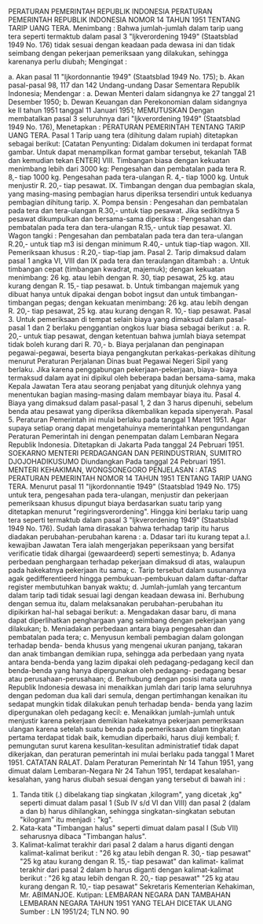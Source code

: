  PERATURAN PEMERINTAH REPUBLIK INDONESIA PERATURAN PEMERINTAH REPUBLIK INDONESIA NOMOR 14 TAHUN 1951 TENTANG TARIP UANG TERA.
Menimbang :
 Bahwa jumlah-jumlah dalam tarip uang tera seperti termaktub dalam pasal 3 "Ijkverordening 1949" (Staatsblad 1949 No. 176) tidak sesuai dengan keadaan pada dewasa ini dan tidak seimbang dengan pekerjaan pemeriksaan yang dilakukan, sehingga karenanya perlu diubah;
Mengingat :

a. Akan pasal 11 "Ijkordonnantie 1949" (Staatsblad 1949 No. 175);
b. Akan pasal-pasal 98, 117 dan 142 Undang-undang Dasar Sementara Republik Indonesia; Mendengar :
a. Dewan Menteri dalam sidangnya ke 27 tanggal 21 Desember 1950;
b. Dewan Keuangan dan Perekonomian dalam sidangnya ke II tahun 1951 tanggal 11 Januari 1951; MEMUTUSKAN Dengan membatalkan pasal 3 seluruhnya dari "Ijkverordening 1949" (Staatsblad 1949 No. 176), Menetapkan : PERATURAN PEMERINTAH TENTANG TARIP UANG TERA. Pasal 1 Tarip uang tera (dihitung dalam rupiah) ditetapkan sebagai berikut: [Catatan Penyunting: Didalam dokumen ini terdapat format gambar. Untuk dapat menampilkan format gambar tersebut, tekanlah TAB dan kemudian tekan ENTER] VIII. Timbangan biasa dengan kekuatan menimbang lebih dari 3000 kg: Pengesahan dan pembatalan pada tera R. 8,- tiap 1000 kg. Pengesahan pada tera-ulangan R. 4,- tiap 1000 kg. Untuk menjustir R. 20,- tiap pesawat. IX. Timbangan dengan dua pembagian skala, yang masing-masing pembagian harus diperiksa tersendiri untuk keduanya pembagian dihitung tarip. X. Pompa bensin : Pengesahan dan pembatalan pada tera dan tera-ulangan R.30,- untuk tiap pesawat. Jika sedikitnya 5 pesawat dikumpulkan dan bersama-sama diperiksa : Pengesahan dan pembatalan pada tera dan tera-ulangan R.15,- untuk tiap pesawat. XI. Wagon tangki : Pengesahan dan pembatalan pada tera dan tera-ulangan R.20,- untuk tiap m3 isi dengan minimum R.40,- untuk tiap-tiap wagon. XII. Pemeriksaan khusus : R.20,- tiap-tiap jam. Pasal 2. Tarip dimaksud dalam pasal 1 angka VI, VIII dan IX pada tera dan teraulangan ditambah :
a. Untuk timbangan cepat (timbangan kwadrat, majemuk); dengan kekuatan menimbang: 26 kg. atau lebih dengan R. 30, tiap pesawat, 25 kg. atau kurang dengan R. 15,- tiap pesawat.
b. Untuk timbangan majemuk yang dibuat hanya untuk dipakai dengan bobot ingsut dan untuk timbangan-timbangan pegas; dengan kekuatan menimbang: 26 kg. atau lebih dengan R. 20,- tiap pesawat, 25 kg. atau kurang dengan R. 10,- tiap pesawat. Pasal 3. Untuk pemeriksaan di tempat selain biaya yang dimaksud dalam pasal-pasal 1 dan 2 berlaku penggantian ongkos luar biasa sebagai berikut :
a. R. 20,- untuk tiap pesawat, dengan ketentuan bahwa jumlah biaya setempat tidak boleh kurang dari R. 70,- b. Biaya perjalanan dan penginapan pegawai-pegawai, beserta biaya pengangkutan perkakas-perkakas dihitung menurut Peraturan Perjalanan Dinas buat Pegawai Negeri Sipil yang berlaku. Jika karena penggabungan pekerjaan-pekerjaan, biaya- biaya termaksud dalam ayat ini dipikul oleh beberapa badan bersama-sama, maka Kepala Jawatan Tera atau seorang penjabat yang ditunjuk olehnya yang menentukan bagian masing-masing dalam membayar biaya itu. Pasal 4. Biaya yang dimaksud dalam pasal-pasal 1, 2 dan 3 harus dipenuhi, sebelum benda atau pesawat yang diperiksa dikembalikan kepada sipenyerah. Pasal 5. Peraturan Pemerintah ini mulai berlaku pada tanggal 1 Maret 1951. Agar supaya setiap orang dapat mengetahuinya memerintahkan pengundangan Peraturan Pemerintah ini dengan penempatan dalam Lembaran Negara Republik Indonesia. Ditetapkan di Jakarta Pada tanggal 24 Pebruari 1951. SOEKARNO MENTERI PERDAGANGAN DAN PERINDUSTRIAN, SUMITRO DJOJOHADIKUSUMO Diundangkan Pada tanggal 24 Pebruari 1951. MENTERI KEHAKIMAN, WONGSONEGORO PENJELASAN : ATAS PERATURAN PEMERINTAH NOMOR 14 TAHUN 1951 TENTANG TARIP UANG TERA. Menurut pasal 11 "Ijkordonnantie 1949" (Staatsblad 1949 No. 175) untuk tera, pengesahan pada tera-ulangan, menjustir dan pekerjaan pemeriksaan khusus dipungut biaya berdasarkan suatu tarip yang ditetapkan menurut "regiringsverordening". Hingga kini berlaku tarip uang tera seperti termaktub dalam pasal 3 "Ijkverordening 1949" (Staatsblad 1949 No. 176). Sudah lama dirasakan bahwa terhadap tarip itu harus diadakan perubahan-perubahan karena :
a. Ddasar tari itu kurang tepat a.l. kewajiban Jawatan Tera ialah mengerjakan peperiksaan yang bersifat verificatie tidak dihargai (gewaardeerd) seperti semestinya;
b. Adanya perbedaan penghargaan terhadap pekerjaan dimaksud di atas, walaupun pada hakekatnya pekerjaan itu sama;
c. Tarip tersebut dalam susunannya agak gedifferentieerd hingga pembukuan-pembukuan dalam daftar-daftar register membutuhkan banyak waktu;
d. Jumlah-jumlah yang tercantum dalam tarip tadi tidak sesuai lagi dengan keadaan dewasa ini. Berhubung dengan semua itu, dalam melaksanakan perubahan-perubahan itu dipikirkan hal-hal sebagai berikut:
a. Mengadakan dasar baru, di mana dapat diperlihatkan penghargaan yang seimbang dengan pekerjaan yang dilakukan;
b. Meniadakan perbedaan antara biaya pengesahan dan pembatalan pada tera;
c. Menyusun kembali pembagian dalam golongan terhadap benda- benda khusus yang mengenai ukuran panjang, takaran dan anak timbangan demikian rupa, sehingga ada perbedaan yang nyata antara benda-benda yang lazim dipakai oleh pedagang-pedagang kecil dan benda-benda yang hanya dipergunakan oleh pedagang- pedagang besar atau perusahaan-perusahaan;
d. Berhubung dengan posisi mata uang Republik Indonesia dewasa ini menaikkan jumlah dari tarip lama seluruhnya dengan pedoman dua kali dari semula, dengan pertimhangan kenaikan itu sedapat mungkin tidak dilakukan penuh terhadap benda- benda yang lazim dipergunakan oleh pedagang kecil:
e. Menaikkan jumlah-jumlah untuk menjustir karena pekerjaan demikian hakekatnya pekerjaan pemeriksaan ulangan karena setelah suatu benda pada pemeriksaan dalam tingkatan pertama terdapat tidak baik, kemudian diperbaiki, harus diuji kembali;
f. pemungutan surut karena kesulitan-kesulitan administratief tidak dapat dikerjakan, dan peraturan pemerintah ini mulai berlaku pada tanggal 1 Maret 1951. CATATAN RALAT. Dalam Peraturan Pemerintah Nr 14 Tahun 1951, yang dimuat dalam Lembaran-Negara Nr 24 Tahun 1951, terdapat kesalahan-kesalahan, yang harus diubah sesuai dengan yang tersebut di bawah ini :
1. Tanda titik (.) dibelakang tiap singkatan ,kilogram", yang dicetak ,kg" seperti dimuat dalam pasal 1 (Sub IV s/d VI dan VIII) dan pasal 2 (dalam a dan b) harus dihilangkan, sehingga singkatan-singkatan sebutan "kilogram" itu menjadi : "kg".
2. Kata-kata "Timbangan halus" seperti dimuat dalam pasal I (Sub VII) seharusnya dibaca "Timbangan halus".
3. Kalimat-kalimat terakhir dari pasal 2 dalam a harus diganti dengan kalimat-kalimat berikut : "26 kg atau lebih dengan R. 30,- tiap pesawat" "25 kg atau kurang dengan R. 15,- tiap pesawat" dan kalimat- kalimat terakhir dari pasal 2 dalam b harus diganti dengan kalimat-kalimat berikut : "26 kg atau lebih dengan R. 20,- tiap pesawat" "25 kg atau kurang dengan R. 10,- tiap pesawat" Sekretaris Kementerian Kehakiman, Mr. ABIMANJOE. Kutipan: LEMBARAN NEGARA DAN TAMBAHAN LEMBARAN NEGARA TAHUN 1951 YANG TELAH DICETAK ULANG Sumber : LN 1951/24; TLN NO. 90